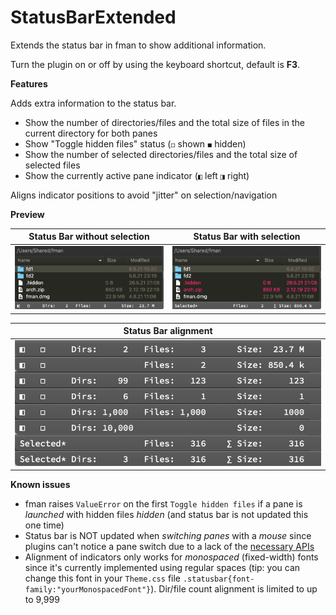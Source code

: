 # StatusBarExtended

Extends the status bar in fman to show additional information.

Turn the plugin on or off by using the keyboard shortcut, default is **F3**.



**Features**

Adds extra information to the status bar.

- Show the number of directories/files and the total size of files in the current directory for both panes
- Show "Toggle hidden files" status (`◻` shown `◼` hidden)
- Show the number of selected directories/files and the total size of selected files
- Show the currently active pane indicator (`◧` left `◨` right)

Aligns indicator positions to avoid "jitter" on selection/navigation


**Preview**

|       Status Bar without selection       |        Status Bar with selection         |
| :--------------------------------------: | :--------------------------------------: |
| ![Screenshot macOS 10 v0.3.0](fman-plugin-statusbarextended-v0.3.0.png) | ![Screenshot macOS 10 v0.3.0-selection](fman-plugin-statusbarextended-select-v0.3.0.png) |

|       Status Bar alignment       |
| :------------------------------: |
| ![Screenshot of alignment](fman-plugin-statusbarextended-alignment-v0.3.0.png) |

__Known issues__

- fman raises `ValueError` on the first `Toggle hidden files` if a pane is _launched_ with hidden files _hidden_ (and status bar is not updated this one time)
- Status bar is NOT updated when _switching panes_ with a _mouse_ since plugins can't notice a pane switch due to a lack of the [necessary APIs](https://github.com/fman-users/fman/issues/292#issuecomment-360036718)
- Alignment of indicators only works for _monospaced_ (fixed-width) fonts since it's currently implemented using regular spaces (tip: you can change this font in your `Theme.css` file `.statusbar{font-family:"yourMonospacedFont"}`). Dir/file count alignment is limited to up to 9,999
